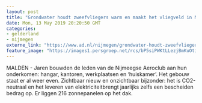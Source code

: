 ```yaml
---
layout: post
title: "Grondwater houdt zweefvliegers warm en maakt het vliegveld in Malden duurzaam"
date: Mon, 13 May 2019 20:20:50 GMT
categories: 
- gelderland 
- nijmegen 
externe_link: "https://www.ad.nl/nijmegen/grondwater-houdt-zweefvliegers-warm-en-maakt-het-vliegveld-in-malden-duurzaam~afba6c8d/"
feature_image: "https://images1.persgroep.net/rcs/bP5siPWKtLLezjBmKuOtirOZkVE/diocontent/147864088/_fitwidth/400/?appId=21791a8992982cd8da851550a453bd7f&quality=0.7"
---
```


MALDEN - Jaren bouwden de leden van de Nijmeegse Aeroclub aan hun onderkomen: hangar, kantoren, werkplaatsen en ‘huiskamer’. Het gebouw staat er al weer even. Zichtbaar nieuw en onzichtbaar bijzonder: het is CO2-neutraal en het leveren van elektriciteitbrengt jaarlijks zelfs een bescheiden bedrag op.  Er liggen 216 zonnepanelen op het dak.
